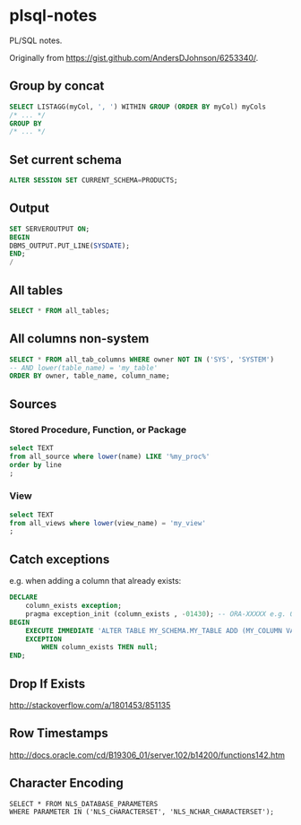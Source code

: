# plsql-notes
PL/SQL notes.

Originally from https://gist.github.com/AndersDJohnson/6253340/.

## Group by concat
```sql
SELECT LISTAGG(myCol, ', ') WITHIN GROUP (ORDER BY myCol) myCols
/* ... */
GROUP BY
/* ... */
```

## Set current schema
```sql
ALTER SESSION SET CURRENT_SCHEMA=PRODUCTS;
```

## Output
```sql
SET SERVEROUTPUT ON;
BEGIN
DBMS_OUTPUT.PUT_LINE(SYSDATE);
END;
/
```

## All tables
```sql
SELECT * FROM all_tables;
```

## All columns non-system
```sql
SELECT * FROM all_tab_columns WHERE owner NOT IN ('SYS', 'SYSTEM')
-- AND lower(table_name) = 'my_table'
ORDER BY owner, table_name, column_name;
```

## Sources

### Stored Procedure, Function, or Package
```sql
select TEXT
from all_source where lower(name) LIKE '%my_proc%'
order by line
;
```

### View
```sql
select TEXT
from all_views where lower(view_name) = 'my_view'
;
```

## Catch exceptions
e.g. when adding a column that already exists:
```sql
DECLARE
    column_exists exception;
    pragma exception_init (column_exists , -01430); -- ORA-XXXXX e.g. ORA-01430: column being added already exists in table
BEGIN
    EXECUTE IMMEDIATE 'ALTER TABLE MY_SCHEMA.MY_TABLE ADD (MY_COLUMN VARCHAR2(50))';
    EXCEPTION
        WHEN column_exists THEN null;
END;
```

## Drop If Exists

http://stackoverflow.com/a/1801453/851135

## Row Timestamps

http://docs.oracle.com/cd/B19306_01/server.102/b14200/functions142.htm

## Character Encoding
```
SELECT * FROM NLS_DATABASE_PARAMETERS
WHERE PARAMETER IN ('NLS_CHARACTERSET', 'NLS_NCHAR_CHARACTERSET');
```

